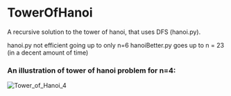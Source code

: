 # TowerOfHanoi
A recursive solution to the tower of hanoi, that uses DFS (hanoi.py).

hanoi.py not efficient going up to only n=6
hanoiBetter.py goes up to n = 23 (in a decent amount of time)

### An illustration of tower of hanoi problem for n=4:
![Tower_of_Hanoi_4](https://user-images.githubusercontent.com/74429608/194962502-718512f9-4509-4aa9-ad22-08d30c385f4f.gif)
